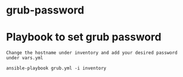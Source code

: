 # grub-password
# Playbook to set grub password

`Change the hostname under inventory and add your desired password under vars.yml`

`ansible-playbook grub.yml -i inventory`

